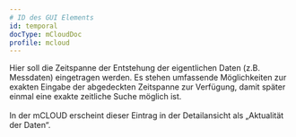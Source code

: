 ```yaml
---
# ID des GUI Elements
id: temporal
docType: mCloudDoc
profile: mcloud
---
```


Hier soll die Zeitspanne der Entstehung der eigentlichen Daten (z.B. Messdaten) eingetragen werden. Es stehen umfassende Möglichkeiten zur exakten Eingabe der abgedeckten Zeitspanne zur Verfügung, damit später einmal eine exakte zeitliche Suche möglich ist.<br /><br />In der mCLOUD erscheint dieser Eintrag in der Detailansicht als „Aktualität der Daten“.
